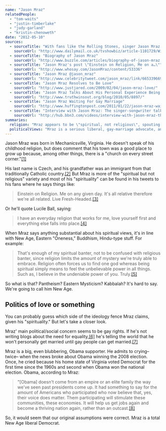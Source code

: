 ```yaml
---
name: "Jason Mraz"
relatedPeople:
  - "tom-waits"
  - "justin-timberlake"
  - "judy-garland"
  - "kristin-chenoweth"
date: "2012-05-10"
sources:
  - sourceTitle: "With fans like the Rolling Stones, singer Jason Mraz won't remain a virtual unkown in the UK for long"
    sourceUrl: "http://www.dailymail.co.uk/tvshowbiz/article-1101729/With-fans-like-Rolling-Stones-singer-Jason-Mraz-wont-remain-virtual-unknown-UK-long.html"
  - sourceTitle: "Biography of Jason Mraz"
    sourceUrl: "http://www.buzzle.com/articles/biography-of-jason-mraz.html"
  - sourceTitle: "Jason Mraz's post \"Einstein on Religion, Me on a…\""
    sourceUrl: "http://www.whosay.com/JasonMraz/content/53336"
  - sourceTitle: "Jason Mraz @jason_mraz"
    sourceUrl: "http://www.celebritytweet.com/jason_mraz/link/66533966970228737/"
  - sourceTitle: "Jason Mraz Resolves to Be Love"
    sourceUrl: "http://www.justjared.com/2009/02/04/jason-mraz-love/"
  - sourceTitle: "Jason Mraz Talks About His Personal Experience Being Bullied, Support For Equality"
    sourceUrl: "http://www.truthwinsout.org/blog/2010/05/8897/"
  - sourceTitle: "Jason Mraz Waiting For Gay Marriage"
    sourceUrl: "http://www.huffingtonpost.com/2011/01/22/jason-mraz-waiting-for-gay-marriage_n_812593.html"
  - sourceTitle: "Interview with Jason Mraz: The singer-songwriter talks tour, coffee shops and politics."
    sourceUrl: "http://hub.bbn3.com/videos/interview-with-jason-mraz-the-singer-songwriter-talks-tour-coffee-shops-and-politics--108"
summaries:
  religion: "Mraz appears to be \"spiritual, not religious\", spouting platitudes on his Twitter page about love and relativity and \"oneness.\""
  politicalViews: "Mraz is a serious liberal, gay-marriage advocate, and Obama supporter."
---
```


Jason Mraz was born in Mechanicsville, Virginia. He doesn't speak of his childhood religion, but does comment that his town was a good place to grow up because, among other things, there is a "church on every street corner."<a class="source-citation" href="#http%3A%2F%2Fwww.dailymail.co.uk%2Ftvshowbiz%2Farticle-1101729%2FWith-fans-like-Rolling-Stones-singer-Jason-Mraz-wont-remain-virtual-unknown-UK-long.html" title="With fans like the Rolling Stones, singer Jason Mraz won&apos;t remain a virtual unkown in the UK for long">[1]</a>

His last name is Czech, and his grandfather was an immigrant from that traditionally Catholic country.<a class="source-citation" href="#http%3A%2F%2Fwww.buzzle.com%2Farticles%2Fbiography-of-jason-mraz.html" title="Biography of Jason Mraz">[2]</a> But Mraz is more of the "spiritual but not religious" variety and most of his "spirituality" can be found in his tweets to his fans where he says things like:

>Einstein on Religion. Me on any given day. It's all relative therefore we're all related. Live Fresh-Headed.<a class="source-citation" href="#http%3A%2F%2Fwww.whosay.com%2FJasonMraz%2Fcontent%2F53336" title="Jason Mraz&apos;s post &quot;Einstein on Religion, Me on a…&quot;">[3]</a>

Or he'll quote Lucile Ball, saying:

>I have an everyday religion that works for me, love yourself first and everything else falls into place.<a class="source-citation" href="#http%3A%2F%2Fwww.celebritytweet.com%2Fjason_mraz%2Flink%2F66533966970228737%2F" title="Jason Mraz @jason_mraz">[4]</a>

When Mraz says anything substantial about his spiritual views, it's in line with New Age, Eastern "Oneness," Buddhism, Hindu-type stuff. For example:

>That's enough of my spiritual banter, not to be confused with religious banter, since religion limits the amount of mystery we're truly able to embrace. Religion often forces us to find one god whereas being spiritual simply means to feel the unbelievable power in all things. Such as, I believe in the undeniable power of you. Truly.<a class="source-citation" href="#http%3A%2F%2Fwww.justjared.com%2F2009%2F02%2F04%2Fjason-mraz-love%2F" title="Jason Mraz Resolves to Be Love">[5]</a>

So what is that? Pantheism? Eastern Mysticism? Kabbalah? It's hard to say. We're going to call him New Age.


## Politics of love or something

You can probably guess which side of the ideology fence Mraz claims, given his "spirituality." But let's take a closer look.

Mraz' main political/social concern seems to be gay rights. If he's not writing blogs about the need for equality,<a class="source-citation" href="#http%3A%2F%2Fwww.truthwinsout.org%2Fblog%2F2010%2F05%2F8897%2F" title="Jason Mraz Talks About His Personal Experience Being Bullied, Support For Equality">[6]</a> he's telling the world that he won't personally get married until gay people can get married.<a class="source-citation" href="#http%3A%2F%2Fwww.huffingtonpost.com%2F2011%2F01%2F22%2Fjason-mraz-waiting-for-gay-marriage_n_812593.html" title="Jason Mraz Waiting For Gay Marriage">[7]</a>

Mraz is a big, even blubbering, Obama supporter. He admits to crying–twice– when the news broke about Obama winning the 2008 election. Once, he cried because his home state of Virginia voted Democrat for the first time since the 1960s and second when Obama won the national election. Obama, according to Mraz:

>"[Obama] doesn't come from an empire or an elite family the way we've seen past presidents come up. It had something to say for the amount of Americans who participated who now believe that, yes, their voice does matter. Them participating will stimulate these communities, these economies. It will help us get jobs again and become a thriving nation again, rather than an outcast.<a class="source-citation" href="#http%3A%2F%2Fhub.bbn3.com%2Fvideos%2Finterview-with-jason-mraz-the-singer-songwriter-talks-tour-coffee-shops-and-politics--108" title="Interview with Jason Mraz: The singer-songwriter talks tour, coffee shops and politics.">[8]</a>

So, it would seem that our original assumptions were correct. Mraz is a total New Age liberal Democrat.